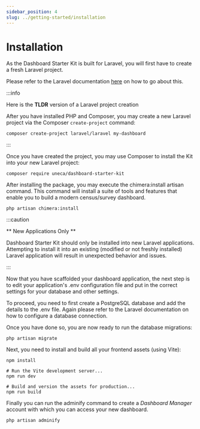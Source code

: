 ```yaml
---
sidebar_position: 4
slug: ../getting-started/installation
---
```


# Installation

As the Dashboard Starter Kit is built for Laravel, you will first have to create a fresh Laravel project.

Please refer to the Laravel documentation [here](https://laravel.com/docs/installation) on how to go about this.

:::info

Here is the **TLDR** version of a Laravel project creation

After you have installed PHP and Composer, you may create a new Laravel project via the Composer `create-project` command:

```
composer create-project laravel/laravel my-dashboard
```
:::

Once you have created the project, you may use Composer to install the Kit into your new Laravel project:

```
composer require uneca/dashboard-starter-kit
```

After installing the package, you may execute the chimera:install artisan command. This command will install a suite of tools and features that enable you to build
a modern census/survey dashboard.

```
php artisan chimera:install
```

:::caution

** New Applications Only **

Dashboard Starter Kit should only be installed into new Laravel applications. Attempting to install it into an existing (modified or not freshly installed) Laravel application will result in unexpected behavior and issues.

:::

Now that you have scaffolded your dashboard application, the next step is to edit your application's .env configuration file and put in the correct settings for your database and other settings.

To proceed, you need to first create a PostgreSQL database and add the details to the .env file. Again please refer to the Laravel documentation on how to configure a database connection.

Once you have done so, you are now ready to run the database migrations:

```
php artisan migrate
```

Next, you need to install and build all your frontend assets (using Vite):

```
npm install

# Run the Vite development server...
npm run dev
 
# Build and version the assets for production...
npm run build
```

Finally you can run the adminify command to create a _Dashboard Manager_ account with which you can access your new dashboard.

```
php artisan adminify
```

